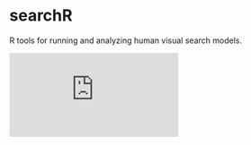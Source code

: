 # searchR
R tools for running and analyzing human visual search models.

[![Foo](https://www.calenwalshe.com/talk/cosyne2020/cosyne2020.pdf)](http://google.com.au/)
